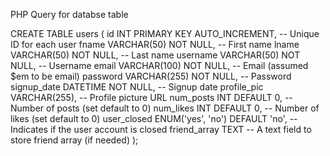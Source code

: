 PHP Query for databse table

CREATE TABLE users (
    id INT PRIMARY KEY AUTO_INCREMENT,  -- Unique ID for each user
    fname VARCHAR(50) NOT NULL,         -- First name
    lname VARCHAR(50) NOT NULL,         -- Last name
    username VARCHAR(50) NOT NULL,      -- Username
    email VARCHAR(100) NOT NULL,        -- Email (assumed $em to be email)
    password VARCHAR(255) NOT NULL,     -- Password
    signup_date DATETIME NOT NULL,      -- Signup date
    profile_pic VARCHAR(255),           -- Profile picture URL
    num_posts INT DEFAULT 0,            -- Number of posts (set default to 0)
    num_likes INT DEFAULT 0,            -- Number of likes (set default to 0)
    user_closed ENUM('yes', 'no') DEFAULT 'no',  -- Indicates if the user account is closed
    friend_array TEXT                   -- A text field to store friend array (if needed)
);
